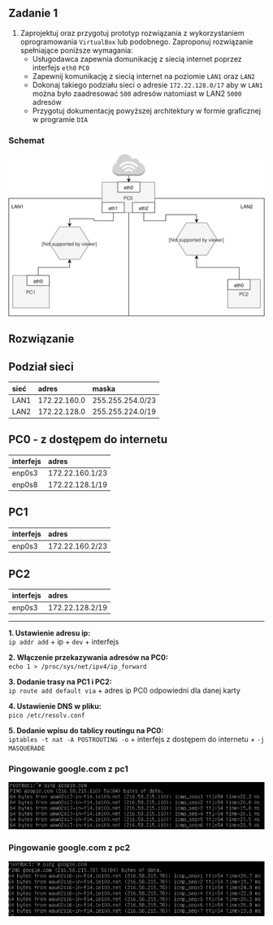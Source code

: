 Zadanie 1
---------

1. Zaprojektuj oraz przygotuj prototyp rozwiązania z wykorzystaniem oprogramowania ``VirtualBox`` lub podobnego. 
Zaproponuj rozwiązanie spełniające poniższe wymagania:
   * Usługodawca zapewnia domunikację z siecią internet poprzez interfejs ``eth0`` ``PC0``
   * Zapewnij komunikację z siecią internet na poziomie ``LAN1`` oraz ``LAN2``
   * Dokonaj takiego podziału sieci o adresie ``172.22.128.0/17`` aby w ``LAN1`` można było zaadresować ``500`` adresów natomiast w LAN2 ``5000`` adresów    
   * Przygotuj dokumentację powyższej architektury w formie graficznej w programie ``DIA``
 
### Schemat
 ![schemat](schemat.svg)

Rozwiązanie
-----------

Podział sieci
-------------
| sieć | adres | maska |
|:-----|:------|:------|
| LAN1 | 172.22.160.0 | 255.255.254.0/23 |
| LAN2 | 172.22.128.0 | 255.255.224.0/19 |


PC0 - z dostępem do internetu
---
|  interfejs   | adres  |
|:-------------| :------| 
| enp0s3 | 172.22.160.1/23  |
| enp0s8 | 172.22.128.1/19  |

PC1
---
|  interfejs   | adres  |
|:-------------| :------|
| enp0s3 | 172.22.160.2/23 | 

PC2
---
|  interfejs   | adres  |
|:-------------| :------| 
| enp0s3 | 172.22.128.2/19 |

--------------

**1. Ustawienie adresu ip:**  
``ip addr add`` + ip + ``dev`` + interfejs  

**2. Włączenie przekazywania adresów na PC0:**  
``echo 1 > /proc/sys/net/ipv4/ip_forward``

**3. Dodanie trasy na PC1 i PC2:**  
``ip route add default via`` + adres ip PC0 odpowiedni dla danej karty

**4. Ustawienie DNS w pliku:**  
``pico /etc/resolv.conf``  

**5. Dodanie wpisu do tablicy routingu na PC0:**  
``iptables -t nat -A POSTROUTING -o`` + interfejs z dostępem do internetu + ``-j MASQUERADE``


### Pingowanie google.com z pc1
 ![pc1](pc1.png)


### Pingowanie google.com z pc2
 ![pc2](pc2.png)
